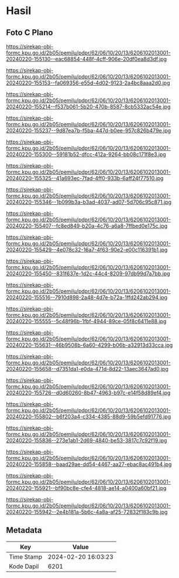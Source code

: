 # Hasil

## Foto C Plano

https://sirekap-obj-formc.kpu.go.id/2b05/pemilu/pdpr/62/06/10/20/13/6206102013001-20240220-155130--eac68854-448f-4cff-906e-20df0ea8d3df.jpg

https://sirekap-obj-formc.kpu.go.id/2b05/pemilu/pdpr/62/06/10/20/13/6206102013001-20240220-155153--fa069356-e55d-4d02-9123-2a4bc8aaa2d0.jpg

https://sirekap-obj-formc.kpu.go.id/2b05/pemilu/pdpr/62/06/10/20/13/6206102013001-20240220-155214--f537b061-5b20-470b-8587-8cb5332ac54e.jpg

https://sirekap-obj-formc.kpu.go.id/2b05/pemilu/pdpr/62/06/10/20/13/6206102013001-20240220-155237--9d87ea7b-f5ba-447d-b0ee-957c826b479e.jpg

https://sirekap-obj-formc.kpu.go.id/2b05/pemilu/pdpr/62/06/10/20/13/6206102013001-20240220-155300--59181b52-dfcc-412a-9264-bb08c171f8e3.jpg

https://sirekap-obj-formc.kpu.go.id/2b05/pemilu/pdpr/62/06/10/20/13/6206102013001-20240220-155325--41a693ec-7fad-4ff0-933b-6aff24f77510.jpg

https://sirekap-obj-formc.kpu.go.id/2b05/pemilu/pdpr/62/06/10/20/13/6206102013001-20240220-155346--1b099b3a-b3ad-4037-ad07-5d706c95c871.jpg

https://sirekap-obj-formc.kpu.go.id/2b05/pemilu/pdpr/62/06/10/20/13/6206102013001-20240220-155407--fc8ed849-b20a-4c76-a6a8-7ffbed0e175c.jpg

https://sirekap-obj-formc.kpu.go.id/2b05/pemilu/pdpr/62/06/10/20/13/6206102013001-20240220-155429--4e078c32-16a7-4f63-90e2-e00c116391b1.jpg

https://sirekap-obj-formc.kpu.go.id/2b05/pemilu/pdpr/62/06/10/20/13/6206102013001-20240220-155450--831f637e-1d2c-44c4-8209-97db99d7a7bb.jpg

https://sirekap-obj-formc.kpu.go.id/2b05/pemilu/pdpr/62/06/10/20/13/6206102013001-20240220-155516--7910d898-2a48-4d7e-b72a-1ffd242ab294.jpg

https://sirekap-obj-formc.kpu.go.id/2b05/pemilu/pdpr/62/06/10/20/13/6206102013001-20240220-155555--5c48f96b-1fbf-4944-89ce-05f8c6411e88.jpg

https://sirekap-obj-formc.kpu.go.id/2b05/pemilu/pdpr/62/06/10/20/13/6206102013001-20240220-155631--46b9508b-6a60-4299-b06b-a32913d33cca.jpg

https://sirekap-obj-formc.kpu.go.id/2b05/pemilu/pdpr/62/06/10/20/13/6206102013001-20240220-155658--d7351da1-e0da-471d-8d22-13aec3647ad0.jpg

https://sirekap-obj-formc.kpu.go.id/2b05/pemilu/pdpr/62/06/10/20/13/6206102013001-20240220-155726--d0d60260-8b47-4963-b97c-e14f58d89ef4.jpg

https://sirekap-obj-formc.kpu.go.id/2b05/pemilu/pdpr/62/06/10/20/13/6206102013001-20240220-155802--b6f203a4-c334-4385-88d9-59b5efd91776.jpg

https://sirekap-obj-formc.kpu.go.id/2b05/pemilu/pdpr/62/06/10/20/13/6206102013001-20240220-155836--273e1ab1-2d69-4840-be53-3817c7c92f19.jpg

https://sirekap-obj-formc.kpu.go.id/2b05/pemilu/pdpr/62/06/10/20/13/6206102013001-20240220-155858--baad29ae-dd54-4467-aa27-ebac8ac491b4.jpg

https://sirekap-obj-formc.kpu.go.id/2b05/pemilu/pdpr/62/06/10/20/13/6206102013001-20240220-155921--bf90bc8e-cfe4-4818-ae14-a0400a60bf21.jpg

https://sirekap-obj-formc.kpu.go.id/2b05/pemilu/pdpr/62/06/10/20/13/6206102013001-20240220-155942--2e4b181a-5b6c-4a8a-af25-72832f183c9b.jpg


## Metadata

| Key        | Value               |
| ---------- | ------------------- |
| Time Stamp | 2024-02-20 16:03:23 |
| Kode Dapil | 6201                |




